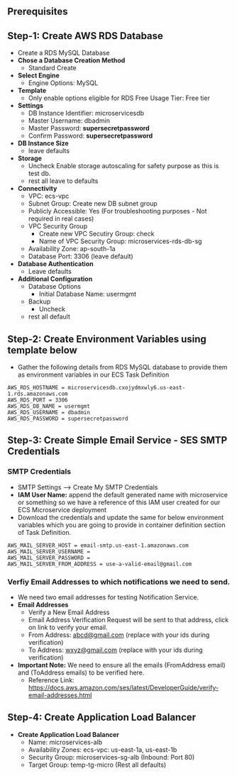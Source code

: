## Prerequisites
## Step-1: Create AWS RDS Database
- Create a RDS MySQL Database
- **Chose a Database Creation Method**
    - Standard Create
- **Select Engine**
    - Engine Options: MySQL
- **Template**
    - Only enable options eligible for RDS Free Usage Tier: Free tier
- **Settings**
    - DB Instance Identifier: microservicesdb
    - Master Username: dbadmin
    - Master Password: **supersecretpassword**
    - Confirm Password: **supersecretpassword**
- **DB Instance Size**
    - leave defaults
- **Storage**    
    - Uncheck Enable storage autoscaling for safety purpose as this is test db.
    - rest all leave to defaults
- **Connectivity**
    - VPC: ecs-vpc
    - Subnet Group: Create new DB subnet group    
    - Publicly Accessible: Yes (For troubleshooting purposes - Not required in real cases)
    - VPC Security Group
        - Create new VPC Secutiry Group: check
        - Name of VPC Security Group: microservices-rds-db-sg
    - Availability Zone: ap-south-1a
    - Database Port: 3306 (leave default)       
- **Database Authentication**
    - Leave defaults
- **Additional Configuration**
    - Database Options
        - Initial Database Name: usermgmt
    - Backup
        - Uncheck
    - rest all default        
## Step-2: Create Environment Variables using template below
- Gather the following details from RDS MySQL database to provide them as environment variables in our ECS Task Definition
```
AWS_RDS_HOSTNAME = microservicesdb.cxojydmxwly6.us-east-1.rds.amazonaws.com
AWS_RDS_PORT = 3306
AWS_RDS_DB_NAME = usermgmt
AWS_RDS_USERNAME = dbadmin
AWS_RDS_PASSWORD = supersecretpassword
```
## Step-3: Create Simple Email Service - SES SMTP Credentials
### SMTP Credentials
- SMTP Settings --> Create My SMTP Credentials
- **IAM User Name:** append the default generated name with microservice or something so we have a reference of this IAM user created for our ECS Microservice deployment
- Download the credentials and update the same for below environment variables which you are going to provide in container definition section of Task Definition. 
```
AWS_MAIL_SERVER_HOST = email-smtp.us-east-1.amazonaws.com
AWS_MAIL_SERVER_USERNAME =
AWS_MAIL_SERVER_PASSWORD =
AWS_MAIL_SERVER_FROM_ADDRESS = use-a-valid-email@gmail.com 
```
### Verfiy Email Addresses to which notifications we need to send.
- We need two email addresses for testing Notification Service.  
-  **Email Addresses**
    - Verify a New Email Address
    - Email Address Verification Request will be sent to that address, click on link to verify your email. 
    - From Address: abcd@gmail.com (replace with your ids during verification)
    - To Address: wxyz@gmail.com (replace with your ids during verification)
- **Important Note:** We need to ensure all the emails (FromAddress email) and (ToAddress emails) to be verified here. 
    - Reference Link: https://docs.aws.amazon.com/ses/latest/DeveloperGuide/verify-email-addresses.html    

## Step-4: Create Application Load Balancer
- **Create Application Load Balancer**
    - Name: microservices-alb
    - Availability Zones: ecs-vpc:  us-east-1a, us-east-1b
    - Security Group: microservices-sg-alb (Inbound: Port 80)
    - Target Group: temp-tg-micro (Rest all defaults)

